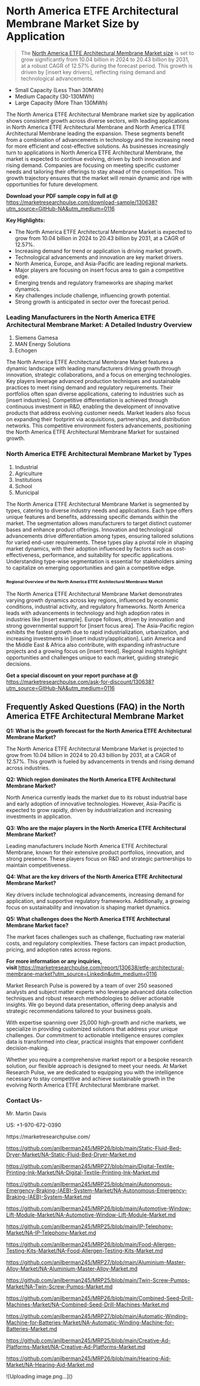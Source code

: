 <h1>North America ETFE Architectural Membrane Market&nbsp;Size by Application</h1><blockquote><p>The <a href="https://marketresearchpulse.com/download-sample/130638?utm_source=GitHub-NA&amp;utm_medium=0116">North America ETFE Architectural Membrane Market size</a> is set to grow significantly from 10.04 billion in 2024 to 20.43 billion by 2031, at a robust CAGR of 12.57% during the forecast period. This growth is driven by [insert key drivers], reflecting rising demand and technological advancements.</p></blockquote><ul><li>Small Capacity (Less Than 30MWh)<li> Medium Capacity (30-130MWh)<li> Large Capacity (More Than 130MWh)</li></ul><p>The North America ETFE Architectural Membrane market size by application shows consistent growth across diverse sectors, with leading applications in North America ETFE Architectural Membrane and North America ETFE Architectural Membrane leading the expansion. These segments benefit from a combination of advancements in technology and the increasing need for more efficient and cost-effective solutions. As businesses increasingly turn to applications in North America ETFE Architectural Membrane, the market is expected to continue evolving, driven by both innovation and rising demand. Companies are focusing on meeting specific customer needs and tailoring their offerings to stay ahead of the competition. This growth trajectory ensures that the market will remain dynamic and ripe with opportunities for future development.</p><p><strong>Download your PDF sample copy in full at @ </strong><a href="https://marketresearchpulse.com/download-sample/130638?utm_source=GitHub-NA&amp;utm_medium=0116">https://marketresearchpulse.com/download-sample/130638?utm_source=GitHub-NA&amp;utm_medium=0116</a></p><p><strong>Key Highlights: </strong></p><ul><li>The North America ETFE Architectural Membrane Market is expected to grow from 10.04 billion in 2024 to 20.43 billion by 2031, at a CAGR of 12.57%.</li><li>Increasing demand for trend or application is driving market growth.</li><li>Technological advancements and innovation are key market drivers.</li><li>North America, Europe, and Asia-Pacific are leading regional markets.</li><li>Major players are focusing on insert focus area to gain a competitive edge.</li><li>Emerging trends and regulatory frameworks are shaping market dynamics.</li><li>Key challenges include challenge, influencing growth potential.</li><li>Strong growth is anticipated in sector over the forecast period.</li></ul><h3>Leading Manufacturers in the North America ETFE Architectural Membrane Market: A Detailed Industry Overview</h3><ol><li>Siemens Gamesa</li><li>MAN Energy Solutions</li><li>Echogen</li></ol><div class="flex max-w-full flex-col flex-grow"><div class="min-h-8 text-message flex w-full flex-col items-end gap-2 whitespace-normal break-words [.text-message+&amp;]:mt-5" dir="auto" data-message-author-role="assistant" data-message-id="fd8432e4-4910-450d-b182-61b7bfb0a01f" data-message-model-slug="gpt-4o"><div class="flex w-full flex-col gap-1 empty:hidden first:pt-[3px]"><div class="markdown prose w-full break-words dark:prose-invert light"><p>The North America ETFE Architectural Membrane Market features a dynamic landscape with leading manufacturers driving growth through innovation, strategic collaborations, and a focus on emerging technologies. Key players leverage advanced production techniques and sustainable practices to meet rising demand and regulatory requirements. Their portfolios often span diverse applications, catering to industries such as [insert industries]. Competitive differentiation is achieved through continuous investment in R&amp;D, enabling the development of innovative products that address evolving customer needs. Market leaders also focus on expanding their footprint via acquisitions, partnerships, and distribution networks. This competitive environment fosters advancements, positioning the North America ETFE Architectural Membrane Market for sustained growth.</p></div></div></div></div><h3>North America ETFE Architectural Membrane Market by Types</h3><ol><li>Industrial<li> Agriculture<li> Institutions<li> School<li> Municipal</li></ol><div class="flex max-w-full flex-col flex-grow"><div class="min-h-8 text-message flex w-full flex-col items-end gap-2 whitespace-normal break-words [.text-message+&amp;]:mt-5" dir="auto" data-message-author-role="assistant" data-message-id="084470be-0bb7-4664-bddf-5156b4f41249" data-message-model-slug="gpt-4o-mini"><div class="flex w-full flex-col gap-1 empty:hidden first:pt-[3px]"><div class="markdown prose w-full break-words dark:prose-invert light"><p>The North America ETFE Architectural Membrane Market is segmented by types, catering to diverse industry needs and applications. Each type offers unique features and benefits, addressing specific demands within the market. The segmentation allows manufacturers to target distinct customer bases and enhance product offerings. Innovation and technological advancements drive differentiation among types, ensuring tailored solutions for varied end-user requirements. These types play a pivotal role in shaping market dynamics, with their adoption influenced by factors such as cost-effectiveness, performance, and suitability for specific applications. Understanding type-wise segmentation is essential for stakeholders aiming to capitalize on emerging opportunities and gain a competitive edge.</p></div></div></div></div><h3><span style="font-size: 11px;">Regional Overview of the North America ETFE Architectural Membrane Market</span></h3><div class="flex max-w-full flex-col flex-grow"><div class="min-h-8 text-message flex w-full flex-col items-end gap-2 whitespace-normal break-words [.text-message+&amp;]:mt-5" dir="auto" data-message-author-role="assistant" data-message-id="e9038762-ce64-4e30-91c9-9bd413514231" data-message-model-slug="gpt-4o-mini"><div class="flex w-full flex-col gap-1 empty:hidden first:pt-[3px]"><div class="markdown prose w-full break-words dark:prose-invert light"><p>The North America ETFE Architectural Membrane Market demonstrates varying growth dynamics across key regions, influenced by economic conditions, industrial activity, and regulatory frameworks. North America leads with advancements in technology and high adoption rates in industries like [insert example]. Europe follows, driven by innovation and strong governmental support for [insert focus area]. The Asia-Pacific region exhibits the fastest growth due to rapid industrialization, urbanization, and increasing investments in [insert industry/application]. Latin America and the Middle East &amp; Africa also contribute, with expanding infrastructure projects and a growing focus on [insert trend]. Regional insights highlight opportunities and challenges unique to each market, guiding strategic decisions.</p></div></div></div></div><p><strong>Get a special discount on your report purchase at @ </strong><a href="https://marketresearchpulse.com/ask-for-discount/130638?utm_source=GitHub-NA&amp;utm_medium=0116">https://marketresearchpulse.com/ask-for-discount/130638?utm_source=GitHub-NA&amp;utm_medium=0116</a></p><h2>Frequently Asked Questions (FAQ) in the North America ETFE Architectural Membrane Market</h2><p><strong>Q1: What is the growth forecast for the North America ETFE Architectural Membrane Market?</strong></p><p>The North America ETFE Architectural Membrane Market is projected to grow from 10.04 billion in 2024 to 20.43 billion by 2031, at a CAGR of 12.57%. This growth is fueled by advancements in trends and rising demand across industries.</p><p><strong>Q2: Which region dominates the North America ETFE Architectural Membrane Market?</strong></p><p>North America currently leads the market due to its robust industrial base and early adoption of innovative technologies. However, Asia-Pacific is expected to grow rapidly, driven by industrialization and increasing investments in application.</p><p><strong>Q3: Who are the major players in the North America ETFE Architectural Membrane Market?</strong></p><p>Leading manufacturers include North America ETFE Architectural Membrane, known for their extensive product portfolios, innovation, and strong presence. These players focus on R&amp;D and strategic partnerships to maintain competitiveness.</p><p><strong>Q4: What are the key drivers of the North America ETFE Architectural Membrane Market?</strong></p><p>Key drivers include technological advancements, increasing demand for application, and supportive regulatory frameworks. Additionally, a growing focus on sustainability and innovation is shaping market dynamics.</p><p><strong>Q5: What challenges does the North America ETFE Architectural Membrane Market face?</strong></p><p>The market faces challenges such as challenge, fluctuating raw material costs, and regulatory complexities. These factors can impact production, pricing, and adoption rates across regions.</p><p><strong>For more information or any inquiries, visit&nbsp;</strong><a href="https://marketresearchpulse.com/report/130638/etfe-architectural-membrane-market?utm_source=Linkedin&utm_medium=0116">https://marketresearchpulse.com/report/130638/etfe-architectural-membrane-market?utm_source=Linkedin&utm_medium=0116</a></p><p>Market Research Pulse is powered by a team of over 250 seasoned analysts and subject matter experts who leverage advanced data collection techniques and robust research methodologies to deliver actionable insights. We go beyond data presentation, offering deep analysis and strategic recommendations tailored to your business goals.</p><p>With expertise spanning over 25,000 high-growth and niche markets, we specialize in providing customized solutions that address your unique challenges. Our commitment to actionable intelligence ensures complex data is transformed into clear, practical insights that empower confident decision-making.</p><p>Whether you require a comprehensive market report or a bespoke research solution, our flexible approach is designed to meet your needs. At Market Research Pulse, we are dedicated to equipping you with the intelligence necessary to stay competitive and achieve sustainable growth in the evolving North America ETFE Architectural Membrane market.</p><h3><strong>Contact Us-</strong></h3><p>Mr. Martin Davis</p><p>US: +1-970-672-0390</p><p>https://marketresearchpulse.com/</p><p><a href="https://github.com/anilberman245/MRP26/blob/main/Static-Fluid-Bed-Dryer-Market/NA-Static-Fluid-Bed-Dryer-Market.md">https://github.com/anilberman245/MRP26/blob/main/Static-Fluid-Bed-Dryer-Market/NA-Static-Fluid-Bed-Dryer-Market.md</a></p><p><a href="https://github.com/anilberman245/MRP27/blob/main/Digital-Textile-Printing-Ink-Market/NA-Digital-Textile-Printing-Ink-Market.md">https://github.com/anilberman245/MRP27/blob/main/Digital-Textile-Printing-Ink-Market/NA-Digital-Textile-Printing-Ink-Market.md</a></p><p><a href="https://github.com/anilberman245/MRP25/blob/main/Autonomous-Emergency-Braking-(AEB)-System-Market/NA-Autonomous-Emergency-Braking-(AEB)-System-Market.md">https://github.com/anilberman245/MRP25/blob/main/Autonomous-Emergency-Braking-(AEB)-System-Market/NA-Autonomous-Emergency-Braking-(AEB)-System-Market.md</a></p><p><a href="https://github.com/anilberman245/MRP26/blob/main/Automotive-Window-Lift-Module-Market/NA-Automotive-Window-Lift-Module-Market.md">https://github.com/anilberman245/MRP26/blob/main/Automotive-Window-Lift-Module-Market/NA-Automotive-Window-Lift-Module-Market.md</a></p><p><a href="https://github.com/anilberman245/MRP25/blob/main/IP-Telephony-Market/NA-IP-Telephony-Market.md">https://github.com/anilberman245/MRP25/blob/main/IP-Telephony-Market/NA-IP-Telephony-Market.md</a></p><p><a href="https://github.com/anilberman245/MRP26/blob/main/Food-Allergen-Testing-Kits-Market/NA-Food-Allergen-Testing-Kits-Market.md">https://github.com/anilberman245/MRP26/blob/main/Food-Allergen-Testing-Kits-Market/NA-Food-Allergen-Testing-Kits-Market.md</a></p><p><a href="https://github.com/anilberman245/MRP27/blob/main/Aluminium-Master-Alloy-Market/NA-Aluminium-Master-Alloy-Market.md">https://github.com/anilberman245/MRP27/blob/main/Aluminium-Master-Alloy-Market/NA-Aluminium-Master-Alloy-Market.md</a></p><p><a href="https://github.com/anilberman245/MRP25/blob/main/Twin-Screw-Pumps-Market/NA-Twin-Screw-Pumps-Market.md">https://github.com/anilberman245/MRP25/blob/main/Twin-Screw-Pumps-Market/NA-Twin-Screw-Pumps-Market.md</a></p><p><a href="https://github.com/anilberman245/MRP26/blob/main/Combined-Seed-Drill-Machines-Market/NA-Combined-Seed-Drill-Machines-Market.md">https://github.com/anilberman245/MRP26/blob/main/Combined-Seed-Drill-Machines-Market/NA-Combined-Seed-Drill-Machines-Market.md</a></p><p><a href="https://github.com/anilberman245/MRP27/blob/main/Automatic-Winding-Machine-for-Batteries-Market/NA-Automatic-Winding-Machine-for-Batteries-Market.md">https://github.com/anilberman245/MRP27/blob/main/Automatic-Winding-Machine-for-Batteries-Market/NA-Automatic-Winding-Machine-for-Batteries-Market.md</a></p><p><a href="https://github.com/anilberman245/MRP25/blob/main/Creative-Ad-Platforms-Market/NA-Creative-Ad-Platforms-Market.md">https://github.com/anilberman245/MRP25/blob/main/Creative-Ad-Platforms-Market/NA-Creative-Ad-Platforms-Market.md</a></p><p><a href="https://github.com/anilberman245/MRP26/blob/main/Hearing-Aid-Market/NA-Hearing-Aid-Market.md">https://github.com/anilberman245/MRP26/blob/main/Hearing-Aid-Market/NA-Hearing-Aid-Market.md</a></p>
![Uploading image.png…]()

